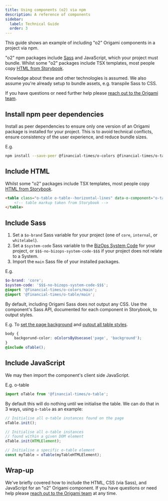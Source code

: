 ```yaml
---
title: Using components (o2) via npm
description: A reference of components
sidebar:
  label: Technical Guide
  order: 3
---
```


This guide shows an example of including "o2" Origami components in a project via npm.

"o2" npm packages include [Sass](https://sass-lang.com/) and JavaScript, which your project must bundle. Whilst some "o2" packages include TSX templates, most people copy [HTML from Storybook](https://o2-internal.origami.ft.com/?path=/story/components-o-table-basic--basic).

Knowledge about these and other technologies is assumed. We also assume you're already setup to bundle assets, e.g. transpile Sass to CSS.

If you have questions or need further help please [reach out to the Origami team](/getting-started/support/).

## Install npm peer dependencies

Install as peer dependencies to ensure only one version of an Origami package is installed for your project. This is to avoid technical conflicts, ensure consistency of the user experience, and reduce bundle sizes.

E.g.

```bash
npm install --save-peer @financial-times/o-colors @financial-times/o-table
```

## Include HTML

Whilst some "o2" packages include TSX templates, most people copy [HTML from Storybook](https://o2-internal.origami.ft.com/?path=/story/components-o-table-basic--basic).

```html
<table class="o-table o-table--horizontal-lines" data-o-component="o-table">
	<!-- table markup taken from Storybook -->
</table>
```

## Include Sass

1. Set a `$o-brand` Sass variable for your project (one of `core`, `internal`, or `whitelabel`).
1. Set a `$system-code` Sass variable to the [BizOps System Code](https://biz-ops.in.ft.com/list/Systems) for your project, or `$$$-no-bizops-system-code-$$$` if your project does not relate to a System.
1. Import the `main` Sass file of your installed packages.

E.g.

```scss
$o-brand: 'core';
$system-code: '$$$-no-bizops-system-code-$$$';
@import '@financial-times/o-colors/main';
@import '@financial-times/o-table/main';
```

By default, including Origami Sass does not output any CSS. Use the component's Sass API, documented for each component in Storybook, to output styles.

E.g. To [set the page background](https://o2-internal.origami.ft.com/?path=/docs/components-o-colors-sassdoc--docs&globals=backgrounds:!undefined#ocolorsbyusecase-) and [output all table styles](https://o2-internal.origami.ft.com/?path=/docs/components-o-table-sassdoc--docs&globals=backgrounds:!undefined#otable).

```scss
body {
	backgorund-color: oColorsByUsecase('page', 'background');
}
@include oTable();
```

## Include JavaScript

We may then import the component's client side JavaScript.

E.g. o-table

```js
import oTable from '@financial-times/o-table';
```

By default this will do nothing until we initialise the table. We can do that in 3 ways, using `o-table` as an example:

```js
// Initialise all o-table instances found on the page
oTable.init();
```

```js
// Initialise all o-table instances
// found within a given DOM element
oTable.init(HTMLElement);
```

```js
// Initialise a specific o-table element
const myTable = oTable(myTableHTMLElement);
```

## Wrap-up

We've briefly covered how to include the HTML, CSS (via Sass), and JavaScript for an "o2" Origami component. If you have questions or need help please [reach out to the Origami team](/getting-started/support/) at any time.
